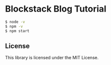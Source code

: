 # Blockstack Blog Tutorial
```sh
$ node -v
$ npm -v
$ npm start
```
 
## License
 
This library is licensed under the MIT License. 
